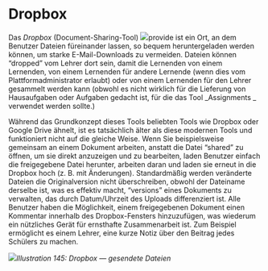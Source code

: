 
# Dropbox

Das _Dropbox_ \(Document-Sharing-Tool\) ![](../../.gitbook/assets/graphics268.png)provide ist ein Ort, an dem Benutzer Dateien füreinander lassen, so bequem heruntergeladen werden können, um starke E-Mail-Downloads zu vermeiden. Dateien können “dropped” vom Lehrer dort sein, damit die Lernenden von einem Lernenden, von einem Lernenden für andere Lernende \(wenn dies vom Plattformadministrator erlaubt\) oder von einem Lernenden für den Lehrer gesammelt werden kann \(obwohl es nicht wirklich für die Lieferung von Hausaufgaben oder Aufgaben gedacht ist, für die das Tool _Assignments _ verwendet werden sollte.\)

Während das Grundkonzept dieses Tools beliebten Tools wie Dropbox oder Google Drive ähnelt, ist es tatsächlich älter als diese modernen Tools und funktioniert nicht auf die gleiche Weise. Wenn Sie beispielsweise gemeinsam an einem Dokument arbeiten, anstatt die Datei “shared” zu öffnen, um sie direkt anzuzeigen und zu bearbeiten, laden Benutzer einfach die freigegebene Datei herunter, arbeiten daran und laden sie erneut in die Dropbox hoch \(z. B. mit Änderungen\). Standardmäßig werden veränderte Dateien die Originalversion nicht überschreiben, obwohl der Dateiname derselbe ist, was es effektiv macht, “versions” eines Dokuments zu verwalten, das durch Datum/Uhrzeit des Uploads differenziert ist. Alle Benutzer haben die Möglichkeit, einem freigegebenen Dokument einen Kommentar innerhalb des Dropbox-Fensters hinzuzufügen, was wiederum ein nützliches Gerät für ernsthafte Zusammenarbeit ist. Zum Beispiel ermöglicht es einem Lehrer, eine kurze Notiz über den Beitrag jedes Schülers zu machen.

![](../../.gitbook/assets/images202.png)_Illustration 145: Dropbox — gesendete Dateien_